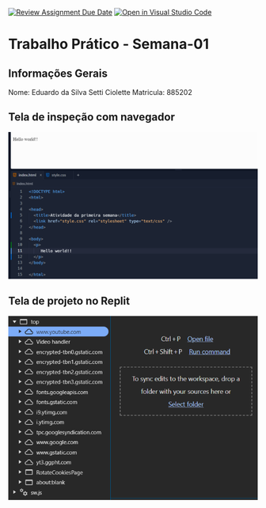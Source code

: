 [![Review Assignment Due Date](https://classroom.github.com/assets/deadline-readme-button-22041afd0340ce965d47ae6ef1cefeee28c7c493a6346c4f15d667ab976d596c.svg)](https://classroom.github.com/a/egWsXDcZ)
[![Open in Visual Studio Code](https://classroom.github.com/assets/open-in-vscode-2e0aaae1b6195c2367325f4f02e2d04e9abb55f0b24a779b69b11b9e10269abc.svg)](https://classroom.github.com/online_ide?assignment_repo_id=18272069&assignment_repo_type=AssignmentRepo)
# Trabalho Prático - Semana-01

## Informações Gerais
Nome: Eduardo da Silva Setti Ciolette
Matricula: 885202

## Tela de inspeção com navegador
![alt text](image-2.png)

## Tela de projeto no Replit
![alt text](image-1.png)
